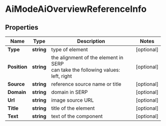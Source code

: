 # AiModeAiOverviewReferenceInfo


## Properties

| Name | Type | Description | Notes |
|------------ | ------------- | ------------- | -------------|
**Type** | **string** | type of element |[optional]|
**Position** | **string** | the alignment of the element in SERP<br>can take the following values:<br>left, right |[optional]|
**Source** | **string** | reference source name or title |[optional]|
**Domain** | **string** | domain in SERP |[optional]|
**Url** | **string** | image source URL |[optional]|
**Title** | **string** | title of the element |[optional]|
**Text** | **string** | text of the component |[optional]|